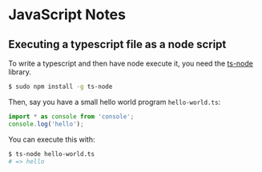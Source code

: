 # JavaScript Notes

## Executing a typescript file as a node script

To write a typescript and then have node execute it, you need the [ts-node](https://github.com/TypeStrong/ts-node) library.

```bash
$ sudo npm install -g ts-node
```

Then, say you have a small hello world program `hello-world.ts`:

```typescript
import * as console from 'console';
console.log('hello');
```

You can execute this with:

```bash
$ ts-node hello-world.ts
# => hello
```
